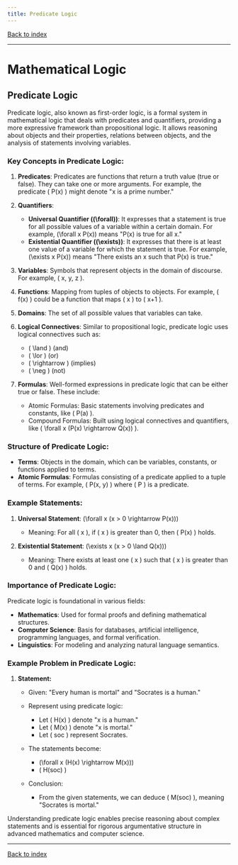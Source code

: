 ```yaml
---
title: Predicate Logic
---
```


[Back to index](index.html)

---
# Mathematical Logic
## Predicate Logic

Predicate logic, also known as first-order logic, is a formal system in mathematical logic that deals with predicates and quantifiers, providing a more expressive framework than propositional logic. It allows reasoning about objects and their properties, relations between objects, and the analysis of statements involving variables.

### Key Concepts in Predicate Logic:

1. **Predicates**: Predicates are functions that return a truth value (true or false). They can take one or more arguments. For example, the predicate \( P(x) \) might denote "x is a prime number."

2. **Quantifiers**:
   - **Universal Quantifier (\(\forall\))**: It expresses that a statement is true for all possible values of a variable within a certain domain. For example, \(\forall x P(x)\) means "P(x) is true for all x."
   - **Existential Quantifier (\(\exists\))**: It expresses that there is at least one value of a variable for which the statement is true. For example, \(\exists x P(x)\) means "There exists an x such that P(x) is true."

3. **Variables**: Symbols that represent objects in the domain of discourse. For example, \( x, y, z \).

4. **Functions**: Mapping from tuples of objects to objects. For example, \( f(x) \) could be a function that maps \( x \) to \( x+1 \).

5. **Domains**: The set of all possible values that variables can take.

6. **Logical Connectives**: Similar to propositional logic, predicate logic uses logical connectives such as:
   - \( \land \) (and)
   - \( \lor \) (or)
   - \( \rightarrow \) (implies)
   - \( \neg \) (not)

7. **Formulas**: Well-formed expressions in predicate logic that can be either true or false. These include:
   - Atomic Formulas: Basic statements involving predicates and constants, like \( P(a) \).
   - Compound Formulas: Built using logical connectives and quantifiers, like \( \forall x (P(x) \rightarrow Q(x)) \).

### Structure of Predicate Logic:
- **Terms**: Objects in the domain, which can be variables, constants, or functions applied to terms.
- **Atomic Formulas**: Formulas consisting of a predicate applied to a tuple of terms. For example, \( P(x, y) \) where \( P \) is a predicate.

### Example Statements:
1. **Universal Statement**: \(\forall x (x > 0 \rightarrow P(x))\)
   - Meaning: For all \( x \), if \( x \) is greater than 0, then \( P(x) \) holds.

2. **Existential Statement**: \(\exists x (x > 0 \land Q(x))\)
   - Meaning: There exists at least one \( x \) such that \( x \) is greater than 0 and \( Q(x) \) holds.

### Importance of Predicate Logic:
Predicate logic is foundational in various fields:
- **Mathematics**: Used for formal proofs and defining mathematical structures.
- **Computer Science**: Basis for databases, artificial intelligence, programming languages, and formal verification.
- **Linguistics**: For modeling and analyzing natural language semantics.

### Example Problem in Predicate Logic:
1. **Statement:**
   - Given: "Every human is mortal" and "Socrates is a human."
   - Represent using predicate logic:
     - Let \( H(x) \) denote "x is a human."
     - Let \( M(x) \) denote "x is mortal."
     - Let \( soc \) represent Socrates.

   - The statements become:
     - \(\forall x (H(x) \rightarrow M(x))\)
     - \( H(soc) \)

   - Conclusion:
     - From the given statements, we can deduce \( M(soc) \), meaning "Socrates is mortal."

Understanding predicate logic enables precise reasoning about complex statements and is essential for rigorous argumentative structure in advanced mathematics and computer science.

---
[Back to index](index.html)
